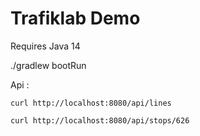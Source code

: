 # Trafiklab Demo

Requires Java 14

./gradlew bootRun

Api :

`curl http://localhost:8080/api/lines`

`curl http://localhost:8080/api/stops/626`

